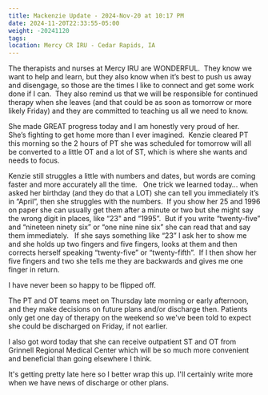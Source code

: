 ```yaml
---
title: Mackenzie Update - 2024-Nov-20 at 10:17 PM
date: 2024-11-20T22:33:55-05:00
weight: -20241120
tags:
location: Mercy CR IRU - Cedar Rapids, IA
---
```


The therapists and nurses at Mercy IRU are WONDERFUL.  They know we want to help and learn, but they also know when it’s best to push us away and disengage, so those are the times I like to connect and get some work done if I can.  They also remind us that we will be responsible for continued therapy when she leaves (and that could be as soon as tomorrow or more likely Friday) and they are committed to teaching us all we need to know.

She made GREAT progress today and I am honestly very proud of her.  She’s fighting to get home more than I ever imagined.  Kenzie cleared PT this morning so the 2 hours of PT she was scheduled for tomorrow will all be converted to a little OT and a lot of ST, which is where she wants and needs to focus.  

Kenzie still struggles a little with numbers and dates, but words are coming faster and more accurately all the time.   One trick we learned today… when asked her birthday (and they do that a LOT) she can tell you immediately it’s in “April”, then she struggles with the numbers.  If you show her 25 and 1996 on paper she can usually get them after a minute or two but she might say the wrong digit in places, like “23" and “1995”.  But if you write “twenty-five” and “nineteen ninety six” or “one nine nine six” she can read that and say them immediately.   If she says something like “23” I ask her to show me and she holds up two fingers and five fingers, looks at them and then corrects herself speaking “twenty-five” or “twenty-fifth”.  If I then show her five fingers and two she tells me they are backwards and gives me one finger in return.

I have never been so happy to be flipped off.

The PT and OT teams meet on Thursday late morning or early afternoon, and they make decisions on future plans and/or discharge then.  Patients only get one day of therapy on the weekend so we've been told to expect she could be discharged on Friday, if not earlier.

I also got word today that she can receive outpatient ST and OT from Grinnell Regional Medical Center which will be so much more convenient and beneficial than going elsewhere I think.

It's getting pretty late here so I better wrap this up. I'll certainly write more when we have news of discharge or other plans.